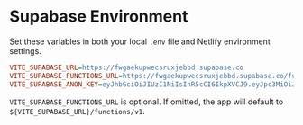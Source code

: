 # Supabase Environment

Set these variables in both your local `.env` file and Netlify environment settings.

```ini
VITE_SUPABASE_URL=https://fwgaekupwecsruxjebbd.supabase.co
VITE_SUPABASE_FUNCTIONS_URL=https://fwgaekupwecsruxjebbd.supabase.co/functions/v1
VITE_SUPABASE_ANON_KEY=eyJhbGciOiJIUzI1NiIsInR5cCI6IkpXVCJ9.eyJpc3MiOiJzdXBhYmFzZSIsInJlZiI6ImZ3Z2Fla3Vwd2Vjc3J1eGplYmJkIiwicm9sZSI6ImFub24iLCJpYXQiOjE3NTM4OTQyNjEsImV4cCI6MjA2OTQ3MDI2MX0.HzssNASnDherzWBjEmoNtrsmqDRW03-bzSbN1w7xYEY
```

`VITE_SUPABASE_FUNCTIONS_URL` is optional. If omitted, the app will default to `${VITE_SUPABASE_URL}/functions/v1`.
